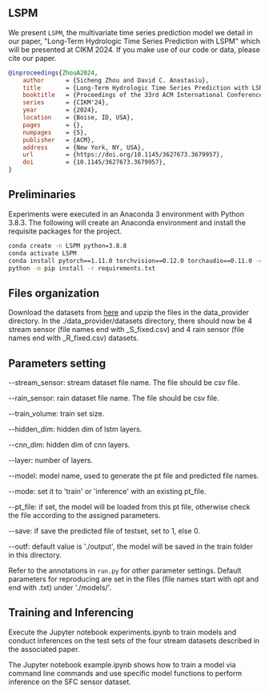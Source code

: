 ## LSPM

We present `LSPM`, the multivariate time series prediction model we detail in our paper, "Long-Term Hydrologic Time Series Prediction with LSPM" which will be presented at CIKM 2024. If you make use of our code or data, please cite our paper.

```bibtex
@inproceedings{ZhouA2024,
    author      = {Sicheng Zhou and David C. Anastasiu},
    title       = {Long-Term Hydrologic Time Series Prediction with LSPM},
    booktitle   = {Proceedings of the 33rd ACM International Conference on Information and Knowledge Management},
    series      = {CIKM'24},
    year        = {2024},
    location    = {Boise, ID, USA},
    pages       = {},
    numpages    = {5},
    publisher   = {ACM},
    address     = {New York, NY, USA},
    url         = {https://doi.org/10.1145/3627673.3679957},
    doi         = {10.1145/3627673.3679957},
}
```

## Preliminaries

Experiments were executed in an Anaconda 3 environment with Python 3.8.3. The following will create an Anaconda environment and install the requisite packages for the project.

```bash
conda create -n LSPM python=3.8.8
conda activate LSPM
conda install pytorch==1.11.0 torchvision==0.12.0 torchaudio==0.11.0 -c pytorch
python -m pip install -r requirements.txt
```

## Files organization

Download the datasets from [here](https://clp.engr.scu.edu/static/datasets/seed_datasets.zip) and upzip the files in the data_provider directory. In the ./data_provider/datasets directory, there should now be 4 stream sensor (file names end with _S_fixed.csv) and 4 rain sensor (file names end with _R_fixed.csv) datasets.

## Parameters setting

--stream_sensor: stream dataset file name. The file should be csv file.

--rain_sensor: rain dataset file name. The file should be csv file.

--train_volume: train set size.

--hidden_dim: hidden dim of lstm layers.

--cnn_dim: hidden dim of cnn layers.

--layer: number of layers.

--model: model name, used to generate the pt file and predicted file names.

--mode: set it to 'train' or 'inference' with an existing pt_file.

--pt_file: if set, the model will be loaded from this pt file, otherwise check the file according to the assigned parameters.

--save: if save the predicted file of testset, set to 1, else 0.

--outf: default value is './output', the model will be saved in the train folder in this directory.

Refer to the annotations in `run.py` for other parameter settings. Default parameters for reproducing are set in the files (file names start with opt and end with .txt) under './models/'.

## Training and Inferencing

Execute the Jupyter notebook experiments.ipynb to train models and conduct inferences on the test sets of the four stream datasets described in the associated paper.

The Jupyter notebook example.ipynb shows how to train a model via command line commands and use specific model functions to perform inference on the SFC sensor dataset.

